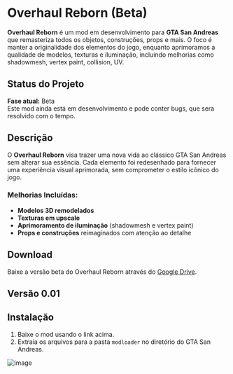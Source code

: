 # Overhaul Reborn (Beta)

**Overhaul Reborn** é um mod em desenvolvimento para **GTA San Andreas** que remasteriza todos os objetos, construções, props e mais.
 O foco é manter a originalidade dos elementos do jogo, enquanto aprimoramos a qualidade de modelos, texturas e iluminação, incluindo melhorias como shadowmesh, vertex paint, collision, UV.

## Status do Projeto

**Fase atual:** Beta  
Este mod ainda está em desenvolvimento e pode conter bugs, que sera resolvido com o tempo.

## Descrição

O **Overhaul Reborn** visa trazer uma nova vida ao clássico GTA San Andreas sem alterar sua essência. Cada elemento foi redesenhado para fornecer uma experiência visual aprimorada, sem comprometer o estilo icônico do jogo.

### Melhorias Incluídas:
- **Modelos 3D remodelados**
- **Texturas em upscale**
- **Aprimoramento de iluminação** (shadowmesh e vertex paint)
- **Props e construções** reimaginados com atenção ao detalhe

## Download

Baixe a versão beta do Overhaul Reborn através do [Google Drive](https://drive.google.com/file/d/1XO9AbVl9MaenUrm1w-L2T9zweDn6sgBs/view?usp=sharing).

## Versão 0.01



## Instalação

1. Baixe o mod usando o link acima.
2. Extraia os arquivos para a pasta `modloader` no diretório do GTA San Andreas.

![image](https://github.com/user-attachments/assets/7209add2-b0ee-46c9-a219-43ded3dd3a0f)

